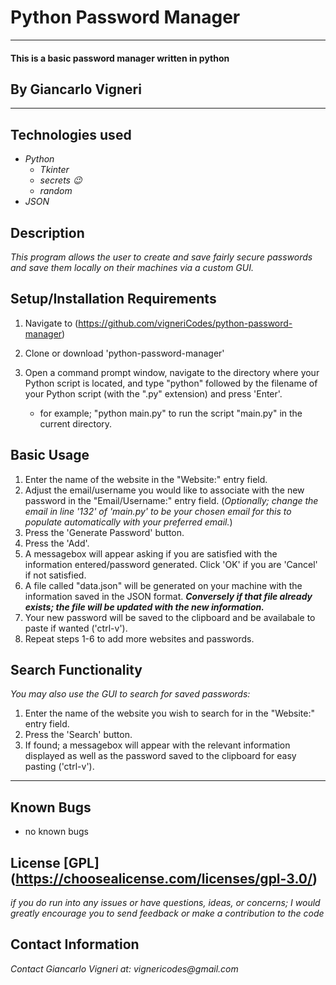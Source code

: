 # Python Password Manager

---

#### This is a basic password manager written in python

## By Giancarlo Vigneri

---

## Technologies used

- _Python_
  - _Tkinter_
  - _secrets 😉_
  - _random_
- _JSON_

## Description

_This program allows the user to create and save fairly secure passwords and save them locally on their machines via a custom GUI._

## Setup/Installation Requirements

1. Navigate to (https://github.com/vigneriCodes/python-password-manager)
2. Clone or download 'python-password-manager'
3. Open a command prompt window, navigate to the directory where your Python script is located, and type "python" followed by the filename of your Python script (with the ".py" extension) and press 'Enter'.

   - for example; "python main.py" to run the script "main.py" in the current directory.

## Basic Usage

1. Enter the name of the website in the "Website:" entry field.
2. Adjust the email/username you would like to associate with the new password in the "Email/Username:" entry field. (_Optionally; change the email in line '132' of 'main.py' to be your chosen email for this to populate automatically with your preferred email._)
3. Press the 'Generate Password' button.
4. Press the 'Add'.
5. A messagebox will appear asking if you are satisfied with the information entered/password generated. Click 'OK' if you are 'Cancel' if not satisfied.
6. A file called "data.json" will be generated on your machine with the information saved in the JSON format. _**Conversely if that file already exists; the file will be updated with the new information.**_
7. Your new password will be saved to the clipboard and be availabale to paste if wanted ('ctrl-v').
8. Repeat steps 1-6 to add more websites and passwords.

## Search Functionality

_You may also use the GUI to search for saved passwords:_

1. Enter the name of the website you wish to search for in the "Website:" entry field.
2. Press the 'Search' button.
3. If found; a messagebox will appear with the relevant information displayed as well as the password saved to the clipboard for easy pasting ('ctrl-v').

---

## Known Bugs

- no known bugs

## License [GPL] (https://choosealicense.com/licenses/gpl-3.0/)

_if you do run into any issues or have questions, ideas, or concerns; I would greatly encourage you to send feedback or make a contribution to the code_

## Contact Information

_Contact Giancarlo Vigneri at: vignericodes@gmail.com_
